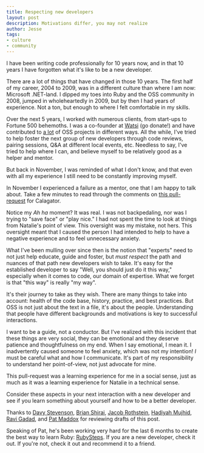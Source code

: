 ```yaml
---
title: Respecting new developers
layout: post
description: Motivations differ, you may not realize
author: Jesse
tags:
- culture
- community
---
```


I have been writing code professionally for 10 years now, and in that 10 years I
have forgotten what it's like to be a new developer.

There are a lot of things that have changed in those 10 years. The first half of
my career, 2004 to 2009, was in a different culture than where I am now:
Microsoft .NET-land. I dipped my toes into Ruby and the OSS community in 2008,
jumped in wholeheartedly in 2009, but by then I had years of experience. Not a
ton, but enough to where I felt comfortable in my skills.

Over the next 5 years, I worked with numerous clients, from start-ups to Fortune
500 behemoths. I was a co-founder at [Watsi](https://watsi.org) (go donate!) and
have contributed to [a lot](https://github.com/jc00ke?tab=activity) of OSS
projects in different ways. All the while, I've tried to help foster the next
group of new developers through code reviews, pairing sessions, Q&A at different
local events, etc. Needless to say, I've tried to help where I can, and believe
myself to be relatively good as a helper and mentor.

But back in November, I was reminded of what I don't know, and that even with
all my experience I still need to be constantly improving myself.

In November I experienced a failure as a mentor, one that I am happy to talk
about. Take a few minutes to read through the comments on [this
pull-request](https://github.com/calagator/calagator/pull/233) for Calagator.

Notice my *Ah ha* moment? It was real. I was not backpedaling, nor was I trying
to "save face" or "play nice." I had not spent the time to look at things from
Natalie's point of view. This oversight was my mistake, not hers. This oversight
meant that I caused the person I had intended to help to have a negative
experience and to feel unnecessary anxiety.

What I've been mulling over since then is the notion that "experts" need to not
just help educate, guide and foster, but *must respect* the path and nuances of
that path new developers wish to take. It's easy for the established developer
to say "Well, you should just do it this way," especially when it comes to code,
our domain of expertise. What we forget is that "this way" is really "my way".

It's their journey to take as they wish. There are many things to take into
account: health of the code base, history, practice, and best practices. But OSS
is not just about the text in a file, it's about the people. Understanding that
people have different backgrounds and motivations is key to successful
interactions.

I want to be a guide, not a conductor. But I've realized with this incident that
these things are very social, they can be emotional and they deserve patience
and thoughtfulness on my end. When I say emotional, I mean it. I inadvertently
caused someone to feel anxiety, which was not my intention! *I* must be careful
what and how I communicate. It's part of my responsibility to understand her
point-of-view, not just advocate for mine.

This pull-request was a learning experience for me in a social sense, just as
much as it was a learning experience for Natalie in a technical sense.

Consider these aspects in your next interaction with a new developer and see if
you learn something about yourself and how to be a better developer.

Thanks to
[Davy Stevenson](https://twitter.com/davystevenson),
[Brian Shirai](https://twitter.com/brixen),
[Jacob Rothstein](https://twitter.com/jacobrothstein),
[Hadiyah Mujhid](https://twitter.com/hadiyahdotme),
[Ravi Gadad](https://twitter.com/spindiket), and
[Pat Maddox](https://twitter.com/patmaddox) for reviewing drafts of this post.

Speaking of Pat, he's been working very hard for the last 6 months to create
the best way to learn Ruby: [RubySteps](https://rubysteps.com/). If you are a
new developer, check it out. If you're not, check it out and recommend it to a
friend.
